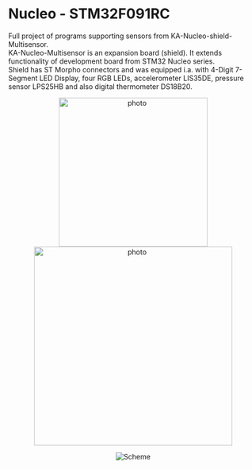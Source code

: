 # Nucleo - STM32F091RC 
Full project of programs supporting sensors from KA-Nucleo-shield-Multisensor.
<br />
KA-Nucleo-Multisensor is an expansion board (shield). It extends functionality of development board from STM32 Nucleo series. 
<br />
Shield has ST Morpho connectors and was equipped i.a. with 4-Digit 7-Segment LED Display, four RGB LEDs, accelerometer LIS35DE, pressure sensor LPS25HB and also digital thermometer DS18B20.

<p align="center">
  <img src="https://user-images.githubusercontent.com/64035334/223840647-ef9794a4-968a-41a9-afc6-1d8117f4eee4.png" width = "300" title="photo">
  <img src="https://user-images.githubusercontent.com/64035334/223840705-7dc49617-e588-4d5d-a79c-876a1f291ab6.jpg" width = "400" title="photo">
</p>


<p align="center">
  <img src="https://user-images.githubusercontent.com/64035334/223837342-5e794905-0402-41cb-b2e8-b837aec6c88d.png" title="Scheme">
</p>
